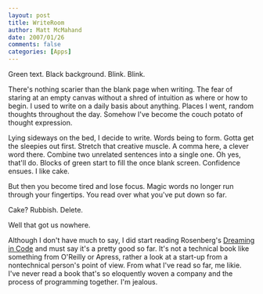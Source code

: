 ```yaml
---
layout: post
title: WriteRoom
author: Matt McMahand
date: 2007/01/26
comments: false
categories: [Apps]
---
```


Green text. Black background. Blink. Blink.

There's nothing scarier than the blank page when writing. The fear of staring at an empty canvas without a shred of intuition as where or how to begin. I used to write on a daily basis about anything. Places I went, random thoughts throughout the day. Somehow I've become the couch potato of thought expression.

Lying sideways on the bed, I decide to write. Words being to form. Gotta get the sleepies out first. Stretch that creative muscle. A comma here, a clever word there. Combine two unrelated sentences into a single one. Oh yes, that'll do. Blocks of green start to fill the once blank screen. Confidence ensues. I like cake.

But then you become tired and lose focus. Magic words no longer run through your fingertips. You read over what you've put down so far.

Cake? Rubbish. Delete.

Well that got us nowhere.

Although I don't have much to say, I did start reading Rosenberg's <a href="http://www.dreamingincode.com/">Dreaming in Code</a> and must say it's a pretty good so far. It's not a technical book like something from O'Reilly or Apress, rather a look at a start-up from a nontechnical person's point of view. From what I've read so far, me likie. I've never read a book that's so eloquently woven a company and the process of programming together. I'm jealous.
